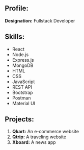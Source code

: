 ## Profile:

**Designation:** Fullstack Developer

## Skills:

- React
- Node.js
- Express.js
- MongoDB
- HTML
- CSS
- JavaScript
- REST API
- Bootstrap
- Postman
- Material UI

## Projects:

1. **Qkart:** An e-commerce website
2. **Qtrip:** A traveling website
3. **Xboard:** A news app
